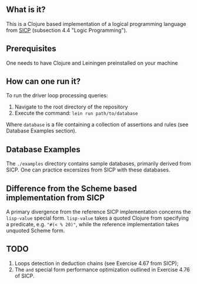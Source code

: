 ## What is it?

This is a Clojure based implementation of a logical programming language from [SICP](https://web.mit.edu/6.001/6.037/sicp.pdf) (subsection 4.4 "Logic Programming").

## Prerequisites

One needs to have Clojure and Leiningen preinstalled on your machine

## How can one run it?

To run the driver loop processing queries:

1. Navigate to the root directory of the repository
2. Execute the command: `lein run path/to/database`
   
Where `database` is a file containing a collection of assertions and rules (see Database Examples section).

## Database Examples

The `./examples` directory contains sample databases, primarily derived from SICP. One can practice excersizes from SICP with these databases.


## Difference from the Scheme based implementation from SICP

A primary divergence from the reference SICP implementation concerns the `lisp-value` special form. `lisp-value` takes a quoted Clojure from specifying a predicate, e.g. `"#(< % 20)"`, while the reference implementation takes unquoted Scheme form.

## TODO
1. Loops detection in deduction chains (see Exercise 4.67 from SICP);
2. The `and` special form performance optimization outlined in Exercise 4.76 of SICP.
